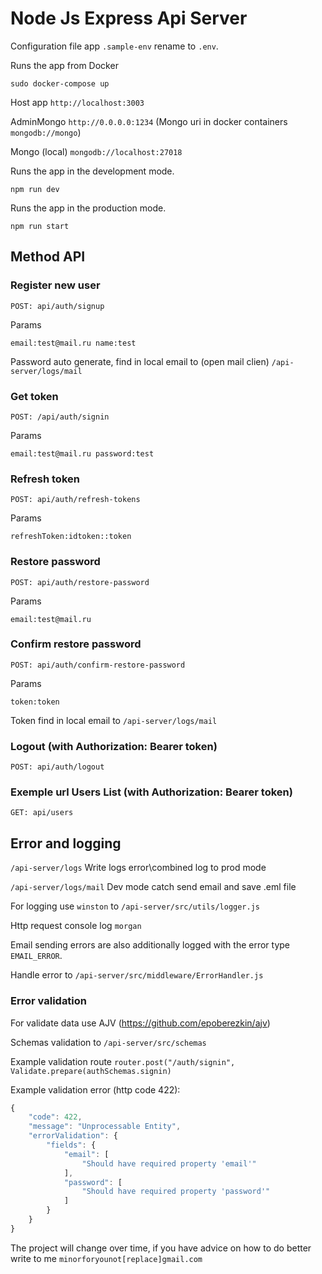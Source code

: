 # Node Js Express Api Server

Configuration file app `.sample-env` rename to `.env`.

Runs the app from Docker

`sudo docker-compose up`

Host app `http://localhost:3003`

AdminMongo `http://0.0.0.0:1234` (Mongo uri in docker containers `mongodb://mongo`)

Mongo (local) `mongodb://localhost:27018`

Runs the app in the development mode.

`npm run dev`

Runs the app in the production mode.

`npm run start`

## Method API

### Register new user

`POST: api/auth/signup`

Params

`email:test@mail.ru name:test`

Password auto generate, find in local email to (open mail clien) `/api-server/logs/mail`

### Get token

`POST: /api/auth/signin`

Params

`email:test@mail.ru password:test`

### Refresh token

`POST: api/auth/refresh-tokens`

Params

`refreshToken:idtoken::token`

### Restore password

`POST: api/auth/restore-password`

Params

`email:test@mail.ru`

### Confirm restore password

`POST: api/auth/confirm-restore-password`

Params

`token:token`

Token find in local email to `/api-server/logs/mail`

### Logout (with Authorization: Bearer token)

`POST: api/auth/logout`

### Exemple url Users List (with Authorization: Bearer token)

`GET: api/users`

## Error and logging

`/api-server/logs` Write logs error\combined log to prod mode

`/api-server/logs/mail` Dev mode catch send email and save .eml file

For logging use `winston` to `/api-server/src/utils/logger.js`

Http request console log `morgan`

Email sending errors are also additionally logged with the error type `EMAIL_ERROR`.

Handle error to `/api-server/src/middleware/ErrorHandler.js`

### Error validation

For validate data use AJV (https://github.com/epoberezkin/ajv)

Schemas validation to `/api-server/src/schemas`

Example validation route `router.post("/auth/signin", Validate.prepare(authSchemas.signin)`

Example validation error (http code 422):

```js
{
    "code": 422,
    "message": "Unprocessable Entity",
    "errorValidation": {
        "fields": {
            "email": [
                "Should have required property 'email'"
            ],
            "password": [
                "Should have required property 'password'"
            ]
        }
    }
}
```

The project will change over time, if you have advice on how to do better write to me `minorforyounot[replace]gmail.com`
